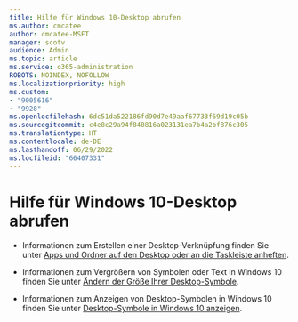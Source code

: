 ```yaml
---
title: Hilfe für Windows 10-Desktop abrufen
ms.author: cmcatee
author: cmcatee-MSFT
manager: scotv
audience: Admin
ms.topic: article
ms.service: o365-administration
ROBOTS: NOINDEX, NOFOLLOW
ms.localizationpriority: high
ms.custom:
- "9005616"
- "9928"
ms.openlocfilehash: 6dc51da522186fd90d7e49aaf67733f69d19c05b
ms.sourcegitcommit: c4e8c29a94f840816a023131ea7b4a2bf876c305
ms.translationtype: HT
ms.contentlocale: de-DE
ms.lasthandoff: 06/29/2022
ms.locfileid: "66407331"
---
```

# <a name="get-help-with-windows-10-desktop"></a>Hilfe für Windows 10-Desktop abrufen

- Informationen zum Erstellen einer Desktop-Verknüpfung finden Sie unter [Apps und Ordner auf den Desktop oder an die Taskleiste anheften](https://support.microsoft.com/windows/pin-apps-and-folders-to-the-desktop-or-taskbar-f3c749fb-e298-4cf1-adda-7fd635df6bb0).

- Informationen zum Vergrößern von Symbolen oder Text in Windows 10 finden Sie unter [Ändern der Größe Ihrer Desktop-Symbole](https://support.microsoft.com/windows/change-the-size-of-your-desktop-icons-85a9d341-2a4f-3d96-c796-ae116a187211).

- Informationen zum Anzeigen von Desktop-Symbolen in Windows 10 finden Sie unter [Desktop-Symbole in Windows 10 anzeigen](https://support.microsoft.com/windows/show-desktop-icons-in-windows-10-c13270f0-3812-c71d-f27e-29aa32588b20).